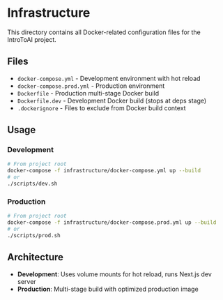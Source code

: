 # Infrastructure

This directory contains all Docker-related configuration files for the IntroToAI project.

## Files

- `docker-compose.yml` - Development environment with hot reload
- `docker-compose.prod.yml` - Production environment
- `Dockerfile` - Production multi-stage Docker build
- `Dockerfile.dev` - Development Docker build (stops at deps stage)
- `.dockerignore` - Files to exclude from Docker build context

## Usage

### Development
```bash
# From project root
docker-compose -f infrastructure/docker-compose.yml up --build
# or
./scripts/dev.sh
```

### Production
```bash
# From project root
docker-compose -f infrastructure/docker-compose.prod.yml up --build
# or
./scripts/prod.sh
```

## Architecture

- **Development**: Uses volume mounts for hot reload, runs Next.js dev server
- **Production**: Multi-stage build with optimized production image 